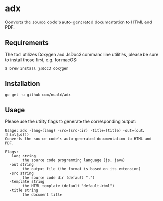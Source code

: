 # adx
Converts the source code's auto-generated documentation to HTML and PDF.

## Requirements

The tool utilizes Doxygen and JsDoc3 command line utilities, please be sure
to install those first, e.g. for macOS:

    $ brew install jsdoc3 doxygen

## Installation

    go get -u github.com/nuald/adx

## Usage

Please use the utility flags to generate the corresponding output:

```
Usage: adx -lang=(lang) -src=(src-dir) -title=(title) -out=(out.[html|pdf])
Converts the source code's auto-generated documentation to HTML and PDF.

Flags:
  -lang string
    	the source code programming language (js, java)
  -out string
    	the output file (the format is based on its extension)
  -src string
    	the source code dir (default ".")
  -template string
    	the HTML template (default "default.html")
  -title string
    	the document title
```
